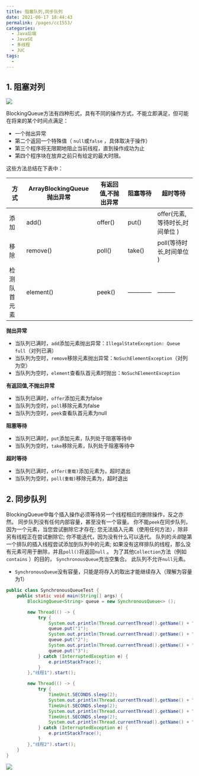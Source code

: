 ```yaml
---
title: 阻塞队列,同步队列
date: 2021-06-17 18:44:43
permalink: /pages/cc1553/
categories:
  - Java后端
  - JavaSE
  - 多线程
  - JUC
tags:
  - 
---
```


## 1. 阻塞对列

![](https://iqqcode-blog.oss-cn-beijing.aliyuncs.com/img-2021-later/20210621202758.png)



BlockingQueue方法有四种形式，具有不同的操作方式，不能立即满足，但可能在将来的某个时间点满足：

- 一个抛出异常
- 第二个返回一个特殊值（  `null`或`false`  ，具体取决于操作）
- 第三个程序将无限期地阻止当前线程，直到操作成功为止
- 第四个程序块在放弃之前只有给定的最大时限。 

 这些方法总结在下表中： 

| 方式         | ArrayBlockingQueue抛出异常 | 有返回值,不抛出异常 | 阻塞等待 | 超时等待                       |
| ------------ | -------------------------- | ------------------- | -------- | ------------------------------ |
| 添加         | add()                      | offer()             | put()    | offer(元素,等待时长,时间单位 ) |
| 移除         | remove()                   | poll()              | take()   | poll(等待时长,时间单位 )       |
| 检测队首元素 | element()                  | peek()              | ————     | ———                            |

**抛出异常**

- 当队列已满时，`add`添加元素抛出异常：`IllegalStateException: Queue full`（对列已满）
- 当队列为空时，`remove`移除元素抛出异常：`NoSuchElementException`（对列为空）
- 当队列为空时，`element`查看队首元素时抛出：`NoSuchElementException`

**有返回值,不抛出异常**

- 当队列已满时，`offer`添加元素为false
- 当队列为空时，`poll`移除元素为false
- 当队列为空时，`peek`查看队首元素为null

**阻塞等待**

- 当队列已满时，`put`添加元素，队列处于阻塞等待中
- 当队列为空时，`take`移除元素，队列处于阻塞等待中

**超时等待**

- 当队列已满时，`offer(重载)`添加元素为，超时退出
- 当队列为空时，`poll(重载)`移除元素为，超时退出







## 2. 同步队列

BlockingQueue中每个插入操作必须等待另一个线程相应的删除操作，反之亦然。 同步队列没有任何内部容量，甚至没有一个容量。  你不能`peek`在同步队列，因为一个元素，当您尝试删除它才存在;  您无法插入元素（使用任何方法），除非另有线程正在尝试删除它; 你不能迭代，因为没有什么可以迭代。  队列的*头部*是第一个排队的插入线程尝试添加到队列中的元素;  如果没有这样排队的线程，那么没有元素可用于删除，并且`poll()`将返回`null` 。  为了其他`Collection`方法（例如`contains` ）的目的，  `SynchronousQueue`充当空集合。  此队列不允许`null`元素。

- `SynchronousQueue`没有容量，只能是将存入的取出才能继续存入（理解为容量为1）

```java
public class SynchronousQueueTest {
    public static void main(String[] args) {
        BlockingQueue<String> queue = new SynchronousQueue<> ();

        new Thread(() -> {
            try {
                System.out.println(Thread.currentThread().getName() + "放入元素" + "1");
                queue.put("1");
                System.out.println(Thread.currentThread().getName() + "放入元素" + "2");
                queue.put("2");
                System.out.println(Thread.currentThread().getName() + "放入元素" + "3");
                queue.put("3");
            } catch (InterruptedException e) {
                e.printStackTrace();
            }
        },"线程1").start();

        new Thread(() -> {
            try {
                TimeUnit.SECONDS.sleep(2);
                System.out.println(Thread.currentThread().getName() + "-->>" + queue.take());
                TimeUnit.SECONDS.sleep(2);
                System.out.println(Thread.currentThread().getName() + "-->>" + queue.take());
                TimeUnit.SECONDS.sleep(2);
                System.out.println(Thread.currentThread().getName() + "-->>" + queue.take());
            } catch (InterruptedException e) {
                e.printStackTrace();
            }
        },"线程2").start();
    }
}
```

![](https://iqqcode-blog.oss-cn-beijing.aliyuncs.com/img-2021-later/20210621202805.png)